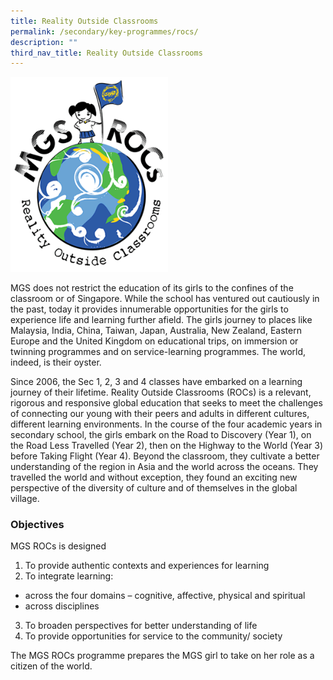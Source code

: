 ```yaml
---
title: Reality Outside Classrooms
permalink: /secondary/key-programmes/rocs/
description: ""
third_nav_title: Reality Outside Classrooms
---
```

<img src="/images/Secondary/mgsrocs-generic-small.png" 
     style="width:50%">
		 
MGS does not restrict the education of its girls to the confines of the classroom or of Singapore. While the school has ventured out cautiously in the past, today it provides innumerable opportunities for the girls to experience life and learning further afield. The girls journey to places like Malaysia, India, China, Taiwan, Japan, Australia, New Zealand, Eastern Europe and the United Kingdom on educational trips, on immersion or twinning programmes and on service-learning programmes. The world, indeed, is their oyster.  

Since 2006, the Sec 1, 2, 3 and 4 classes have embarked on a learning journey of their lifetime. Reality Outside Classrooms (ROCs) is a relevant, rigorous and responsive global education that seeks to meet the challenges of connecting our young with their peers and adults in different cultures, different learning environments. In the course of the four academic years in secondary school, the girls embark on the Road to Discovery (Year 1), on the Road Less Travelled (Year 2), then on the Highway to the World (Year 3) before Taking Flight (Year 4). Beyond the classroom, they cultivate a better understanding of the region in Asia and the world across the oceans. They travelled the world and without exception, they found an exciting new perspective of the diversity of culture and of themselves in the global village.

### Objectives

MGS ROCs is designed

1.  To provide authentic contexts and experiences for learning
2.  To integrate learning:

*   across the four domains – cognitive, affective, physical and spiritual
*   across disciplines
3.  To broaden perspectives for better understanding of life
4.  To provide opportunities for service to the community/ society

 
The MGS ROCs programme prepares the MGS girl to take on her role as a citizen of the world.